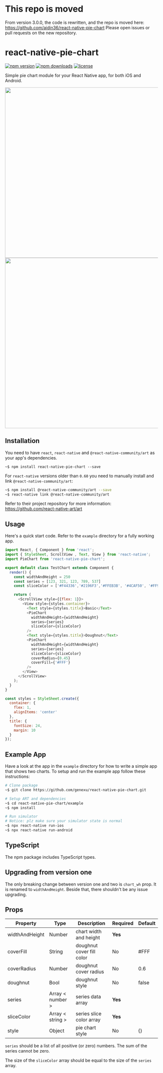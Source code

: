 # This repo is moved

From version 3.0.0, the code is rewritten, and the repo is moved here: https://github.com/aidin36/react-native-pie-chart
Please open issues or pull requests on the new repository.

# react-native-pie-chart
[![npm version](https://img.shields.io/npm/v/react-native-pie-chart)](https://www.npmjs.com/package/react-native-pie-chart)
[![npm downloads](https://img.shields.io/npm/dt/react-native-pie-chart?logo=npm)](https://www.npmjs.com/package/react-native-pie-chart)
[![license](https://img.shields.io/npm/l/react-native-pie-chart)](https://github.com/genexu/react-native-pie-chart/blob/master/LICENSE)

Simple pie chart module for your React Native app, for both iOS and Android.

<img height=560 src="http://i.imgur.com/vVt2K03.png">
<img height=560 src="http://i.imgur.com/IvLKYcx.png">

## Installation

You need to have `react`, `react-native` and `@react-native-community/art` as your app's dependencies.

`~$ npm install react-native-pie-chart --save`

For `react-native` versions older than `0.60` you need to manually install and link `@react-native-community/art`:

```bash
~$ npm install @react-native-community/art --save
~$ react-native link @react-native-community/art
```

Refer to their project repository for more information: https://github.com/react-native-art/art

## Usage

Here's a quick start code. Refer to the `example` directory for a fully working app.

```javascript
import React, { Component } from 'react';
import { StyleSheet, ScrollView , Text, View } from 'react-native';
import PieChart from 'react-native-pie-chart';

export default class TestChart extends Component {
  render() {
    const widthAndHeight = 250
    const series = [123, 321, 123, 789, 537]
    const sliceColor = ['#F44336','#2196F3','#FFEB3B', '#4CAF50', '#FF9800']

    return (
      <ScrollView style={{flex: 1}}>
        <View style={styles.container}>
          <Text style={styles.title}>Basic</Text>
          <PieChart
            widthAndHeight={widthAndHeight}
            series={series}
            sliceColor={sliceColor}
          />
          <Text style={styles.title}>Doughnut</Text>
          <PieChart
            widthAndHeight={widthAndHeight}
            series={series}
            sliceColor={sliceColor}
            coverRadius={0.45}
            coverFill={'#FFF'}
          />
        </View>
      </ScrollView>
    );
  }
}

const styles = StyleSheet.create({
  container: {
    flex: 1,
    alignItems: 'center'
  },
  title: {
    fontSize: 24,
    margin: 10
  }
});
```

## Example App
Have a look at the app in the `example` directory for how to write a simple app that shows two charts.
To setup and run the example app follow these instructions:

```bash
# Clone package
~$ git clone https://github.com/genexu/react-native-pie-chart.git

# Setup ART and dependencies
~$ cd react-native-pie-chart/example
~$ npm install

# Run simulator
# Notice: plz make sure your simulator state is normal
~$ npx react-native run-ios
~$ npx react-native run-android
```

## TypeScript

The npm package includes TypeScript types.

## Upgrading from version one

The only breaking change between version one and two is `chart_wh` prop. It is renamed to `widthAndHeight`. Beside that, there shouldn't be any issue upgrading.

## Props

| Property            | Type                      | Description                        | Required | Default        |
| ------------------- | ------------------------- | ---------------------------------- | -------- | -------------- |
| widthAndHeight      | Number                    | chart width and height             | **Yes**  |                |
| coverFill           | String                    | doughnut cover fill color          |   No     | #FFF           |
| coverRadius         | Number                    | doughnut cover radius              |   No     | 0.6            |
| doughnut            | Bool                      | doughnut style                     |   No     | false          |
| series              | Array < number >          | series data array                  | **Yes**  |                |
| sliceColor          | Array < string >          | series slice color array           | **Yes**  |                |
| style               | Object                    | pie chart style                    |   No     | {}             |

`series` should be a list of all positive (or zero) numbers. The sum of the series cannot be zero.

The size of the `sliceColor` array should be equal to the size of the `series` array.

